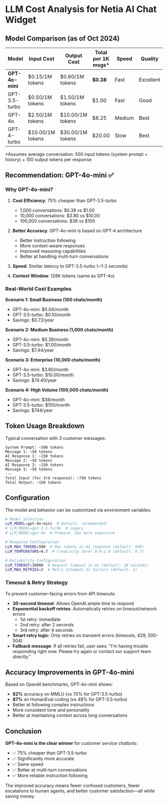 # LLM Cost Analysis for Netia AI Chat Widget

## Model Comparison (as of Oct 2024)

| Model | Input Cost | Output Cost | Total per 1K msgs* | Speed | Quality |
|-------|-----------|-------------|-------------------|-------|---------|
| **GPT-4o-mini** | $0.15/1M tokens | $0.60/1M tokens | **$0.38** | Fast | Excellent |
| GPT-3.5-turbo | $0.50/1M tokens | $1.50/1M tokens | $1.00 | Fast | Good |
| GPT-4o | $2.50/1M tokens | $10.00/1M tokens | $6.25 | Medium | Best |
| GPT-4-turbo | $10.00/1M tokens | $30.00/1M tokens | $20.00 | Slow | Best |

*Assumes average conversation: 500 input tokens (system prompt + history) + 150 output tokens per response

## Recommendation: GPT-4o-mini ✅

### Why GPT-4o-mini?

1. **Cost Efficiency**: 75% cheaper than GPT-3.5-turbo
   - 1,000 conversations: $0.38 vs $1.00
   - 10,000 conversations: $3.80 vs $10.00
   - 100,000 conversations: $38 vs $100

2. **Better Accuracy**: GPT-4o-mini is based on GPT-4 architecture
   - Better instruction following
   - More context-aware responses
   - Improved reasoning capabilities
   - Better at handling multi-turn conversations

3. **Speed**: Similar latency to GPT-3.5-turbo (~1-2 seconds)

4. **Context Window**: 128K tokens (same as GPT-4o)

### Real-World Cost Examples

**Scenario 1: Small Business (100 chats/month)**
- GPT-4o-mini: $0.04/month
- GPT-3.5-turbo: $0.10/month
- Savings: $0.72/year

**Scenario 2: Medium Business (1,000 chats/month)**
- GPT-4o-mini: $0.38/month
- GPT-3.5-turbo: $1.00/month
- Savings: $7.44/year

**Scenario 3: Enterprise (10,000 chats/month)**
- GPT-4o-mini: $3.80/month
- GPT-3.5-turbo: $10.00/month
- Savings: $74.40/year

**Scenario 4: High Volume (100,000 chats/month)**
- GPT-4o-mini: $38/month
- GPT-3.5-turbo: $100/month
- Savings: $744/year

## Token Usage Breakdown

Typical conversation with 3 customer messages:

```
System Prompt: ~300 tokens
Message 1: ~50 tokens
AI Response 1: ~150 tokens
Message 2: ~50 tokens
AI Response 2: ~150 tokens
Message 3: ~50 tokens
---
Total Input (for 3rd response): ~750 tokens
Total Output: ~150 tokens
```

## Configuration

The model and behavior can be customized via environment variables:

```bash
# Model Selection
LLM_MODEL=gpt-4o-mini  # Default, recommended
# LLM_MODEL=gpt-3.5-turbo  # Legacy
# LLM_MODEL=gpt-4o  # Premium, 16x more expensive

# Response Configuration
LLM_MAX_TOKENS=500  # Max tokens in AI response (default: 500)
LLM_TEMPERATURE=0.7  # Creativity level 0.0-2.0 (default: 0.7)

# Reliability Configuration
LLM_TIMEOUT=30000  # Request timeout in ms (default: 30 seconds)
LLM_MAX_RETRIES=2  # Retry attempts on failure (default: 2)
```

### Timeout & Retry Strategy

To prevent customer-facing errors from API timeouts:

- **30-second timeout**: Allows OpenAI ample time to respond
- **Exponential backoff retries**: Automatically retries on timeout/network errors
  - 1st retry: immediate
  - 2nd retry: after 2 seconds
  - 3rd retry: after 4 seconds
- **Smart retry logic**: Only retries on transient errors (timeouts, 429, 500-504)
- **Fallback message**: If all retries fail, user sees: "I'm having trouble responding right now. Please try again or contact our support team directly."

## Accuracy Improvements in GPT-4o-mini

Based on OpenAI benchmarks, GPT-4o-mini shows:
- **82%** accuracy on MMLU (vs 70% for GPT-3.5-turbo)
- **87%** on HumanEval coding (vs 48% for GPT-3.5-turbo)
- Better at following complex instructions
- More consistent tone and personality
- Better at maintaining context across long conversations

## Conclusion

**GPT-4o-mini is the clear winner** for customer service chatbots:
- ✅ 75% cheaper than GPT-3.5-turbo
- ✅ Significantly more accurate
- ✅ Same speed
- ✅ Better at multi-turn conversations
- ✅ More reliable instruction following

The improved accuracy means fewer confused customers, fewer escalations to human agents, and better customer satisfaction—all while saving money.

